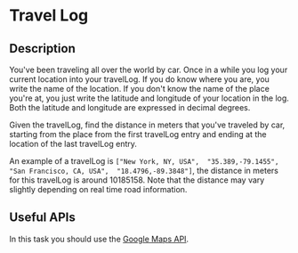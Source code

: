 # Travel Log

## Description

You've been traveling all over the world by car. Once in a while you log your current location into your travelLog. If you do know where you are, you write the name of the location. If you don't know the name of the place you're at, you just write the latitude and longitude of your location in the log. Both the latitude and longitude are expressed in decimal degrees.

Given the travelLog, find the distance in meters that you've traveled by car, starting from the place from the first travelLog entry and ending at the location of the last travelLog entry.

An example of a travelLog is `["New York, NY, USA",  "35.389,-79.1455",  "San Francisco, CA, USA",  "18.4796,-89.3848"]`, the distance in meters for this travelLog is around 10185158. Note that the distance may vary slightly depending on real time road information.

## Useful APIs

In this task you should use the [Google Maps API](https://developers.google.com/maps/documentation/).
